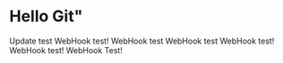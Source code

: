 # Hello Git"
Update test
WebHook test!
WebHook test
WebHook test
WebHook test!
WebHook test!
WebHook Test!

